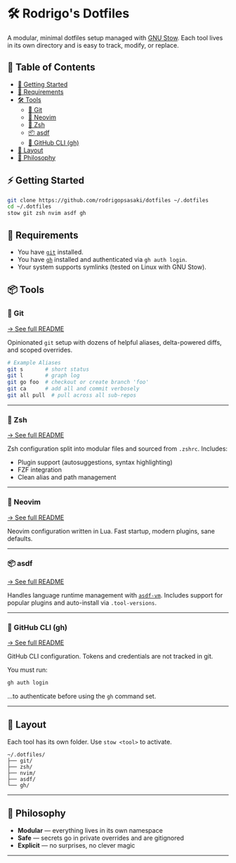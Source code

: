 # 🛠️ Rodrigo's Dotfiles

A modular, minimal dotfiles setup managed with [GNU Stow](https://www.gnu.org/software/stow/).
Each tool lives in its own directory and is easy to track, modify, or replace.

## 🧭 Table of Contents

- [🧩 Getting Started](#-getting-started)
- [🧰 Requirements](#-requirements)
- [🛠️ Tools](#-tools)
    - [🔧 Git](#-git)
    - [🧩 Neovim](#-neovim)
    - [🐚 Zsh](#-zsh)
    - [📦 asdf](#-asdf)
    - [🐙 GitHub CLI (gh)](#-github-cli-gh)
- [📁 Layout](#-layout)
- [🧠 Philosophy](#-philosophy)

## ⚡ Getting Started

```bash
git clone https://github.com/rodrigopsasaki/dotfiles ~/.dotfiles
cd ~/.dotfiles
stow git zsh nvim asdf gh
```

## 🔧 Requirements

* You have [`git`](https://git-scm.com/) installed.
* You have [`gh`](https://cli.github.com/) installed and authenticated via `gh auth login`.
* Your system supports symlinks (tested on Linux with GNU Stow).

## 📦 Tools

### 🔧 Git
[→ See full README](./git/README.md)

Opinionated `git` setup with dozens of helpful aliases, delta-powered diffs, and scoped overrides.

```bash
# Example Aliases
git s       # short status
git l       # graph log
git go foo  # checkout or create branch 'foo'
git ca      # add all and commit verbosely
git all pull  # pull across all sub-repos
```

---

### 🐚 Zsh
[→ See full README](./zsh/README.md)

Zsh configuration split into modular files and sourced from `.zshrc`. Includes:

* Plugin support (autosuggestions, syntax highlighting)
* FZF integration
* Clean alias and path management

---

### 🧩 Neovim
[→ See full README](./nvim/README.md)

Neovim configuration written in Lua. Fast startup, modern plugins, sane defaults.

---
### 📦 asdf
[→ See full README](./asdf/README.md)

Handles language runtime management with [`asdf-vm`](https://asdf-vm.com).
Includes support for popular plugins and auto-install via `.tool-versions`.

---

### 🐙 GitHub CLI (gh)
[→ See full README](./gh/README.md)

GitHub CLI configuration. Tokens and credentials are not tracked in git.

You must run:

```bash
gh auth login
```

...to authenticate before using the `gh` command set.

---

## 📁 Layout

Each tool has its own folder. Use `stow <tool>` to activate.

```
~/.dotfiles/
├── git/
├── zsh/
├── nvim/
├── asdf/
└── gh/
```

---

## 🧠 Philosophy

* **Modular** — everything lives in its own namespace
* **Safe** — secrets go in private overrides and are gitignored
* **Explicit** — no surprises, no clever magic

---
